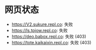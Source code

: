 # 网页状态
- https://V2.sukure.repl.co: 失败
- https://ls.tpjow.repl.co: 失败
- https://deo.babox.repl.co: 失败 (403)
- https://tote.kaikaixin.repl.co: 失败 (403)
